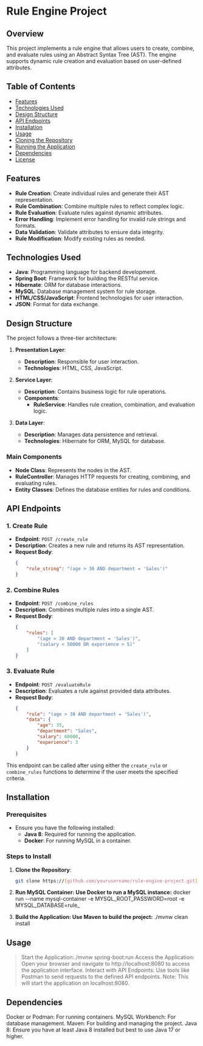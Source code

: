 # Rule Engine Project

## Overview
This project implements a rule engine that allows users to create, combine, and evaluate rules using an Abstract Syntax Tree (AST). The engine supports dynamic rule creation and evaluation based on user-defined attributes.

## Table of Contents
- [Features](#features)
- [Technologies Used](#technologies-used)
- [Design Structure](#design-structure)
- [API Endpoints](#api-endpoints)
- [Installation](#installation)
- [Usage](#usage)
- [Cloning the Repository](#cloning-the-repository)
- [Running the Application](#running-the-application)
- [Dependencies](#dependencies)
- [License](#license)

## Features
- **Rule Creation**: Create individual rules and generate their AST representation.
- **Rule Combination**: Combine multiple rules to reflect complex logic.
- **Rule Evaluation**: Evaluate rules against dynamic attributes.
- **Error Handling**: Implement error handling for invalid rule strings and formats.
- **Data Validation**: Validate attributes to ensure data integrity.
- **Rule Modification**: Modify existing rules as needed.

## Technologies Used
- **Java**: Programming language for backend development.
- **Spring Boot**: Framework for building the RESTful service.
- **Hibernate**: ORM for database interactions.
- **MySQL**: Database management system for rule storage.
- **HTML/CSS/JavaScript**: Frontend technologies for user interaction.
- **JSON**: Format for data exchange.

## Design Structure
The project follows a three-tier architecture:

1. **Presentation Layer**: 
   - **Description**: Responsible for user interaction.
   - **Technologies**: HTML, CSS, JavaScript.

2. **Service Layer**:
   - **Description**: Contains business logic for rule operations.
   - **Components**: 
     - **RuleService**: Handles rule creation, combination, and evaluation logic.

3. **Data Layer**:
   - **Description**: Manages data persistence and retrieval.
   - **Technologies**: Hibernate for ORM, MySQL for database.

### Main Components
- **Node Class**: Represents the nodes in the AST.
- **RuleController**: Manages HTTP requests for creating, combining, and evaluating rules.
- **Entity Classes**: Defines the database entities for rules and conditions.

## API Endpoints
### 1. Create Rule
- **Endpoint**: `POST /create_rule`
- **Description**: Creates a new rule and returns its AST representation.
- **Request Body**:
    ```json
    {
        "rule_string": "(age > 30 AND department = 'Sales')"
    }
    ```

### 2. Combine Rules
- **Endpoint**: `POST /combine_rules`
- **Description**: Combines multiple rules into a single AST.
- **Request Body**:
    ```json
    {
        "rules": [
            "(age > 30 AND department = 'Sales')",
            "(salary < 50000 OR experience > 5)"
        ]
    }
    ```

### 3. Evaluate Rule
- **Endpoint**: `POST /evaluateRule`
- **Description**: Evaluates a rule against provided data attributes.
- **Request Body**:
    ```json
    {
        "rule": "(age > 30 AND department = 'Sales')",
        "data": {
            "age": 35,
            "department": "Sales",
            "salary": 60000,
            "experience": 3
        }
    }
    ```
This endpoint can be called after using either the `create_rule` or `combine_rules` functions to determine if the user meets the specified criteria.


## Installation
### Prerequisites
- Ensure you have the following installed:
  - **Java 8**: Required for running the application.
  - **Docker**: For running MySQL in a container.

### Steps to Install
1. **Clone the Repository**:
   ```bash
   git clone https://[github.com/yourusername/rule-engine-project.git](https://github.com/AbhishekReddys07/Rule-Engine.Zeotap) :  cd rule-engine-project

2. **Run MySQL Container: Use Docker to run a MySQL instance:**
docker run --name mysql-container -e MYSQL_ROOT_PASSWORD=root -e MYSQL_DATABASE=rule_

3. **Build the Application: Use Maven to build the project:**
   ./mvnw clean install

## Usage
> Start the Application:./mvnw spring-boot:run
> Access the Application: Open your browser and navigate to http://localhost:8080 to access the application interface.
> Interact with API Endpoints: Use tools like Postman to send requests to the defined API endpoints.
Note: This will start the application on localhost:8080.

## Dependencies
Docker or Podman: For running containers.
MySQL Workbench: For database management.
Maven: For building and managing the project.
Java 8: Ensure you have at least Java 8 installed but best to use Java 17 or higher.

